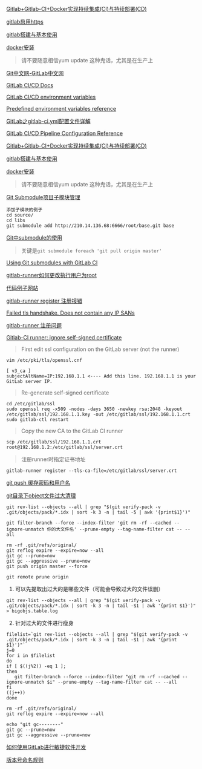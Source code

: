 [Gitlab+Gitlab-CI+Docker实现持续集成(CI)与持续部署(CD)](https://www.cnblogs.com/liuge36/p/9882629.html)

[gitlab启用https](https://www.cnblogs.com/xieshuang/p/8488458.html)

[gitlab搭建与基本使用](https://blog.csdn.net/qq_34129814/article/details/100043914)

[docker安装](http://www.docker.org.cn/book/install/install-docker-on-rhel-29.html)
> 请不要随意相信yum update 这种鬼话，尤其是在生产上

[Git中文网-GitLab中文网](http://www.git-scm.com.cn/1511.html)

[GitLab CI/CD Docs](https://docs.gitlab.com/ee/ci/)

[GitLab CI/CD environment variables](https://docs.gitlab.com/ee/ci/variables/#predefined-variables-environment-variables)

[Predefined environment variables reference](https://docs.gitlab.com/ee/ci/variables/predefined_variables.html)

[GitLab之gitlab-ci.yml配置文件详解](https://www.cnblogs.com/szk5043/articles/9854712.html)

[GitLab CI/CD Pipeline Configuration Reference](https://docs.gitlab.com/ee/ci/yaml/README.html)

[Gitlab+Gitlab-CI+Docker实现持续集成(CI)与持续部署(CD)](https://www.cnblogs.com/liuge36/p/9882629.html)

[gitlab搭建与基本使用](https://blog.csdn.net/qq_34129814/article/details/100043914)

[docker安装](http://www.docker.org.cn/book/install/install-docker-on-rhel-29.html)
> 请不要随意相信yum update 这种鬼话，尤其是在生产上

[Git Submodule项目子模块管理](http://www.voidcn.com/article/p-ycqxwzir-bru.html)
```
添加子模块的例子
cd source/
cd libs
git submodule add http://210.14.136.68:6666/root/base.git base
```

[Git中submodule的使用](https://zhuanlan.zhihu.com/p/87053283)

> 关键是`git submodule foreach 'git pull origin master'`
> 
[Using Git submodules with GitLab CI](https://docs.gitlab.com/ee/ci/git_submodules.html)

[gitlab-runner如何更改执行用户为root](http://www.fidding.me/article/111)

[代码例子网站](https://code-examples.net/zh-CN/tags)

[gitlab-runner register 注册报错](https://blog.csdn.net/zuopiezia/article/details/88711750)

[Failed tls handshake. Does not contain any IP SANs](https://serverfault.com/questions/611120/failed-tls-handshake-does-not-contain-any-ip-sans)

[gitlab-runner 注册问题](https://blog.csdn.net/qq_34206560/article/details/88802893)

[Gitlab-CI runner: ignore self-signed certificate](https://stackoverflow.com/questions/44458410/gitlab-ci-runner-ignore-self-signed-certificate)

>First edit ssl configuration on the GitLab server (not the runner)
```
vim /etc/pki/tls/openssl.cnf

[ v3_ca ]
subjectAltName=IP:192.168.1.1 <---- Add this line. 192.168.1.1 is your GitLab server IP.
```

>Re-generate self-signed certificate
```
cd /etc/gitlab/ssl
sudo openssl req -x509 -nodes -days 3650 -newkey rsa:2048 -keyout /etc/gitlab/ssl/192.168.1.1.key -out /etc/gitlab/ssl/192.168.1.1.crt
sudo gitlab-ctl restart
```

>Copy the new CA to the GitLab CI runner
```
scp /etc/gitlab/ssl/192.168.1.1.crt root@192.168.1.2:/etc/gitlab/ssl/server.crt
```

> 注册runner时指定证书地址
```
gitlab-runner register --tls-ca-file=/etc/gitlab/ssl/server.crt 
```

[git push 缓存密码和用户名](https://www.cnblogs.com/oxspirt/p/11809123.html)

[git目录下object文件过大清理](https://blog.csdn.net/cysear/article/details/102823671)

```
git rev-list --objects --all | grep "$(git verify-pack -v .git/objects/pack/*.idx | sort -k 3 -n | tail -5 | awk '{print$1}')"

git filter-branch --force --index-filter 'git rm -rf --cached --ignore-unmatch 你的大文件名' --prune-empty --tag-name-filter cat -- --all

rm -rf .git/refs/original/
git reflog expire --expire=now --all
git gc --prune=now
git gc --aggressive --prune=now
git push origin master --force

git remote prune origin
```

1. 可以先提取出过大的是哪些文件（可能会导致过大的文件误删）
   
```
git rev-list --objects --all | grep "$(git verify-pack -v .git/objects/pack/*.idx | sort -k 3 -n | tail -$1 | awk '{print $1}')" > bigobjs.table.log
```
2. 针对过大的文件进行瘦身
```
filelist=`git rev-list --objects --all | grep "$(git verify-pack -v .git/objects/pack/*.idx | sort -k 3 -n | tail -$1 | awk '{print $1}')"`
j=0
for i in $filelist
do
if [ $((j%2)) -eq 1 ];
then
   git filter-branch --force --index-filter "git rm -rf --cached --ignore-unmatch $i" --prune-empty --tag-name-filter cat -- --all
fi
((j++))
done

rm -rf .git/refs/original/
git reflog expire --expire=now --all

echo "git gc--------"
git gc --prune=now
git gc --aggressive --prune=now
```

[如何使用GitLab进行敏捷软件开发](http://blog.sina.com.cn/s/blog_185a4b04b0102xerp.html)

[版本号命名规则](https://www.jianshu.com/p/8a1e0a827bae)